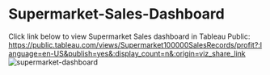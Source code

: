 # Supermarket-Sales-Dashboard
Click link below to view Supermarket Sales dashboard in Tableau Public:
https://public.tableau.com/views/Supermarket100000SalesRecords/profit?:language=en-US&publish=yes&:display_count=n&:origin=viz_share_link
![supermarket-dashboard](https://user-images.githubusercontent.com/75716878/220921331-1165da6d-844c-45ce-acfd-3fc2a450bde9.png)
